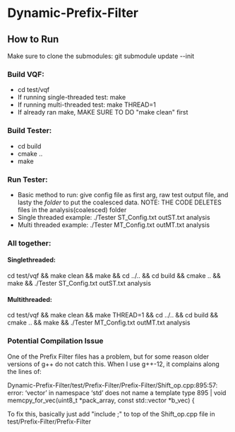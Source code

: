 # Dynamic-Prefix-Filter

## How to Run
Make sure to clone the submodules: git submodule update --init

### Build VQF:
- cd test/vqf
- If running single-threaded test: make
- If running multi-threaded test: make THREAD=1
- If already ran make, MAKE SURE TO DO "make clean" first

### Build Tester:
- cd build
- cmake ..
- make

### Run Tester:
- Basic method to run: give config file as first arg, raw test output file, and lasty the *folder* to put the coalesced data. NOTE: THE CODE DELETES files in the analysis(coalesced) folder
- Single threaded example: ./Tester ST_Config.txt outST.txt analysis
- Multi threaded example: ./Tester MT_Config.txt outMT.txt analysis

### All together:

#### Singlethreaded:
cd test/vqf &&
make clean &&
make && 
cd ../.. && 
cd build && 
cmake .. && 
make && 
./Tester ST_Config.txt outST.txt analysis

#### Multithreaded:
cd test/vqf &&
make clean && 
make THREAD=1 && 
cd ../.. && 
cd build && 
cmake .. && 
make && 
./Tester MT_Config.txt outMT.txt analysis

### Potential Compilation Issue
One of the Prefix Filter files has a problem, but for some reason older versions of g++ do not catch this. When I use g++-12, it complains along the lines of:

Dynamic-Prefix-Filter/test/Prefix-Filter/Prefix-Filter/Shift_op.cpp:895:57: error: ‘vector’ in namespace ‘std’ does not name a template type
  895 |     void memcpy_for_vec(uint8_t *pack_array, const std::vector<bool> *b_vec) {

To fix this, basically just add "include <vector>;" to top of the Shift_op.cpp file in test/Prefix-Filter/Prefix-Filter
